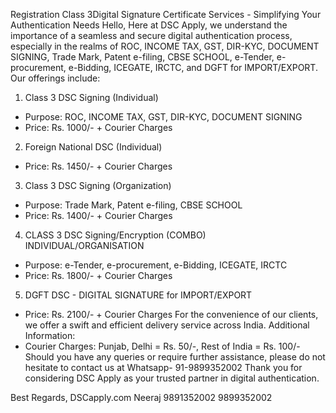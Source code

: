Registration Class 3Digital Signature Certificate Services - Simplifying Your Authentication Needs
Hello,
Here at DSC Apply, we understand the importance of a seamless and secure digital authentication process, especially in the realms of ROC, INCOME TAX, GST, DIR-KYC, DOCUMENT SIGNING, Trade Mark, Patent e-filing, CBSE SCHOOL, e-Tender, e-procurement, e-Bidding, ICEGATE, IRCTC, and DGFT for IMPORT/EXPORT.
Our offerings include:
1.  Class 3 DSC Signing (Individual) 
- Purpose: ROC, INCOME TAX, GST, DIR-KYC, DOCUMENT SIGNING
- Price: Rs. 1000/- + Courier Charges
2.  Foreign National DSC (Individual) 
- Price: Rs. 1450/- + Courier Charges
3.  Class 3 DSC Signing (Organization) 
- Purpose: Trade Mark, Patent e-filing, CBSE SCHOOL
- Price: Rs. 1400/- + Courier Charges
4.  CLASS 3 DSC Signing/Encryption (COMBO) INDIVIDUAL/ORGANISATION
- Purpose: e-Tender, e-procurement, e-Bidding, ICEGATE, IRCTC
- Price: Rs. 1800/- + Courier Charges
5.  DGFT DSC - DIGITAL SIGNATURE for IMPORT/EXPORT
- Price: Rs. 2100/- + Courier Charges
For the convenience of our clients, we offer a swift and efficient delivery service across India.
Additional Information:
- Courier Charges: Punjab, Delhi = Rs. 50/-, Rest of India = Rs. 100/-
Should you have any queries or require further assistance, please do not hesitate to contact us at Whatsapp- 91-9899352002 
Thank you for considering DSC Apply as your trusted partner in digital authentication.

Best Regards,
DSCapply.com
Neeraj 
9891352002
9899352002
